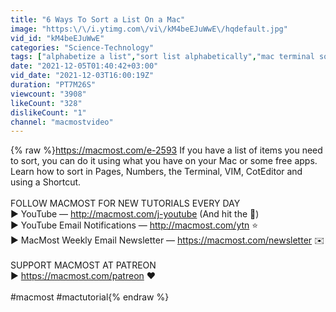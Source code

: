 ```yaml
---
title: "6 Ways To Sort a List On a Mac"
image: "https:\/\/i.ytimg.com\/vi\/kM4beEJuWwE\/hqdefault.jpg"
vid_id: "kM4beEJuWwE"
categories: "Science-Technology"
tags: ["alphabetize a list","sort list alphabetically","mac terminal sort"]
date: "2021-12-05T01:40:42+03:00"
vid_date: "2021-12-03T16:00:19Z"
duration: "PT7M26S"
viewcount: "3908"
likeCount: "328"
dislikeCount: "1"
channel: "macmostvideo"
---
```

{% raw %}<a rel="nofollow" target="blank" href="https://macmost.com/e-2593">https://macmost.com/e-2593</a> If you have a list of items you need to sort, you can do it using what you have on your Mac or some free apps. Learn how to sort in Pages, Numbers, the Terminal, VIM, CotEditor and using a Shortcut.<br /><br />FOLLOW MACMOST FOR NEW TUTORIALS EVERY DAY<br />▶︎ YouTube — <a rel="nofollow" target="blank" href="http://macmost.com/j-youtube">http://macmost.com/j-youtube</a> (And hit the 🔔)<br />▶︎ YouTube Email Notifications — <a rel="nofollow" target="blank" href="http://macmost.com/ytn">http://macmost.com/ytn</a> ⭐️<br />▶︎ MacMost Weekly Email Newsletter — <a rel="nofollow" target="blank" href="https://macmost.com/newsletter">https://macmost.com/newsletter</a> ✉️<br /><br />SUPPORT MACMOST AT PATREON<br />▶︎ <a rel="nofollow" target="blank" href="https://macmost.com/patreon">https://macmost.com/patreon</a> ❤️ <br /><br />#macmost #mactutorial{% endraw %}

